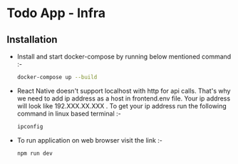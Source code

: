 # Todo App - Infra

## Installation
- Install and start docker-compose by running below mentioned command :-

    ```sh
    docker-compose up --build
    ```

-  React Native doesn't support localhost with http for api calls. That's why we need to add ip address as a host in frontend.env file. Your ip address will look like 192.XXX.XX.XXX . To get your ip address run the following command in linux based terminal :-

    ```sh
    ipconfig
    ```

-  To run application on web browser visit the link :-
    ```
    npm run dev
    ```
 

